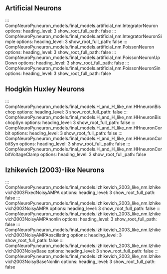 ## Artificial Neurons
::: CompNeuroPy.neuron_models.final_models.artificial_nm.IntegratorNeuron
    options:
        heading_level: 3
        show_root_full_path: false
::: CompNeuroPy.neuron_models.final_models.artificial_nm.IntegratorNeuronSimple
    options:
        heading_level: 3
        show_root_full_path: false
::: CompNeuroPy.neuron_models.final_models.artificial_nm.PoissonNeuron
    options:
        heading_level: 3
        show_root_full_path: false
::: CompNeuroPy.neuron_models.final_models.artificial_nm.PoissonNeuronUpDown
    options:
        heading_level: 3
        show_root_full_path: false
::: CompNeuroPy.neuron_models.final_models.artificial_nm.PoissonNeuronSin
    options:
        heading_level: 3
        show_root_full_path: false

## Hodgkin Huxley Neurons
::: CompNeuroPy.neuron_models.final_models.H_and_H_like_nm.HHneuronBischop
    options:
        heading_level: 3
        show_root_full_path: false
::: CompNeuroPy.neuron_models.final_models.H_and_H_like_nm.HHneuronBischopSyn
    options:
        heading_level: 3
        show_root_full_path: false
::: CompNeuroPy.neuron_models.final_models.H_and_H_like_nm.HHneuronCorbit
    options:
        heading_level: 3
        show_root_full_path: false
::: CompNeuroPy.neuron_models.final_models.H_and_H_like_nm.HHneuronCorbitSyn
    options:
        heading_level: 3
        show_root_full_path: false
::: CompNeuroPy.neuron_models.final_models.H_and_H_like_nm.HHneuronCorbitVoltageClamp
    options:
        heading_level: 3
        show_root_full_path: false

## Izhikevich (2003)-like Neurons
::: CompNeuroPy.neuron_models.final_models.izhikevich_2003_like_nm.Izhikevich2003FixedNoisyAMPA
    options:
        heading_level: 3
        show_root_full_path: false
::: CompNeuroPy.neuron_models.final_models.izhikevich_2003_like_nm.Izhikevich2003NoisyAMPA
    options:
        heading_level: 3
        show_root_full_path: false
::: CompNeuroPy.neuron_models.final_models.izhikevich_2003_like_nm.Izhikevich2003NoisyAMPAnonlin
    options:
        heading_level: 3
        show_root_full_path: false
::: CompNeuroPy.neuron_models.final_models.izhikevich_2003_like_nm.Izhikevich2003NoisyAMPAoscillating
    options:
        heading_level: 3
        show_root_full_path: false
::: CompNeuroPy.neuron_models.final_models.izhikevich_2003_like_nm.Izhikevich2003NoisyBase
    options:
        heading_level: 3
        show_root_full_path: false
::: CompNeuroPy.neuron_models.final_models.izhikevich_2003_like_nm.Izhikevich2003NoisyBaseNonlin
    options:
        heading_level: 3
        show_root_full_path: false